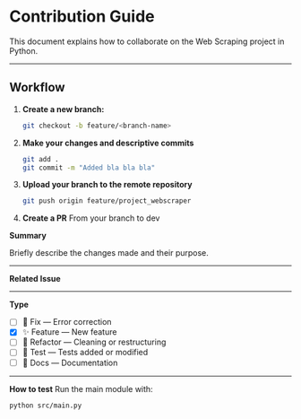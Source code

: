 # Contribution Guide

This document explains how to collaborate on the Web Scraping project in Python.

---

## Workflow

1. **Create a new branch:**
   ```bash
   git checkout -b feature/<branch-name>
   ```

2. **Make your changes and descriptive commits**
   ```bash
   git add .
   git commit -m "Added bla bla bla"
   ```

3. **Upload your branch to the remote repository**
   ```bash
   git push origin feature/project_webscraper
   ```

4. **Create a PR**
    From your branch to dev

**Summary**

Briefly describe the changes made and their purpose.

---

**Related Issue**


---

**Type**
- [ ] 🐛 Fix — Error correction
- [x] ✨ Feature — New feature
- [ ] 🧹 Refactor — Cleaning or restructuring
- [ ] 🧪 Test — Tests added or modified
- [ ] 📘 Docs — Documentation

---

**How to test**
Run the main module with:
   ```bash
   python src/main.py
   ```
